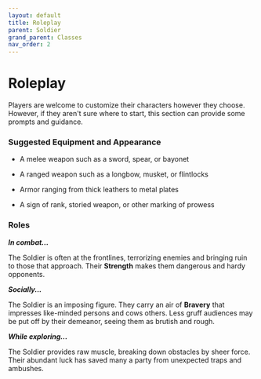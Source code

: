```yaml
---
layout: default
title: Roleplay
parent: Soldier
grand_parent: Classes
nav_order: 2
---
```


# Roleplay

Players are welcome to customize their characters however they choose. However, if they aren't sure where to start, this section can provide some prompts and guidance.

### Suggested Equipment and Appearance

- A melee weapon such as a sword, spear, or bayonet

- A ranged weapon such as a longbow, musket, or flintlocks

- Armor ranging from thick leathers to metal plates

- A sign of rank, storied weapon, or other marking of prowess

### Roles

**_In combat..._**

The Soldier is often at the frontlines, terrorizing enemies and bringing ruin to those that approach. Their **<span style="color: {{ site.soldier_color }}">Strength</span>** makes them dangerous and hardy opponents.

**_Socially..._**

The Soldier is an imposing figure. They carry an air of **<span style="color: {{ site.soldier_color }}">Bravery</span>** that impresses like-minded persons and cows others. Less gruff audiences may be put off by their demeanor, seeing them as brutish and rough.

**_While exploring..._**

The Soldier provides raw muscle, breaking down obstacles by sheer force. Their abundant luck has saved many a party from unexpected traps and ambushes.
